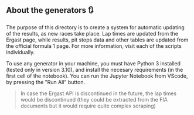 ## About the generators 🔃

The purpose of this directory is to create a system for automatic updating of the results, as new races take place. Lap times are updated from the Ergast page, while results, pit stops data and other tables are updated from the official formula 1 page. For more information, visit each of the scripts individually.

To use any generator in your machine, you must have Python 3 installed (tested only in version 3.10), and install the necesary requirements (in the first cell of the notebook). You can run the Jupyter Notebook from VScode, by pressing the "Run All" button.

> In case the Ergast API is discontinued in the future, the lap times would be discontinued (they could be extracted from the FIA documents but it would require quite complex scraping)
